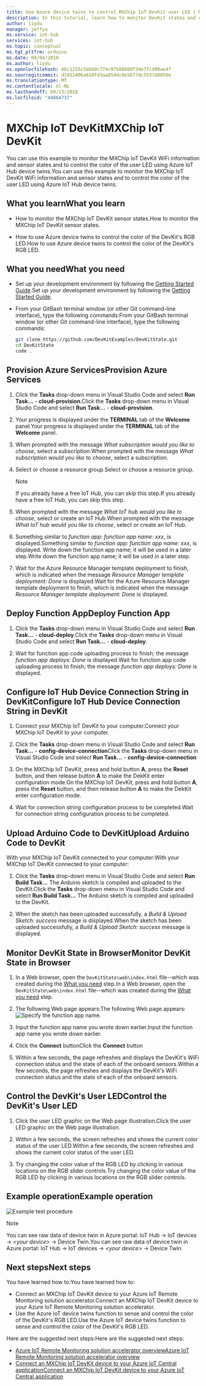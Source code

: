 ```yaml
---
title: Use Azure device twins to control MXChip IoT DevKit user LED | Microsoft Docs
description: In this tutorial, learn how to monitor DevKit states and control the user LED with Azure IoT Hub device twins.
author: liydu
manager: jeffya
ms.service: iot-hub
services: iot-hub
ms.topic: conceptual
ms.tgt_pltfrm: arduino
ms.date: 04/04/2018
ms.author: liydu
ms.openlocfilehash: 6bc1255c5bbb9cf74c97b88600f34e7fcd90ae4f
ms.sourcegitcommit: d1451406a010fd3aa854dc8e5b77dc5537d8050e
ms.translationtype: MT
ms.contentlocale: nl-NL
ms.lasthandoff: 09/13/2018
ms.locfileid: "44864737"
---
```

# <a name="mxchip-iot-devkit"></a><span data-ttu-id="98754-103">MXChip IoT DevKit</span><span class="sxs-lookup"><span data-stu-id="98754-103">MXChip IoT DevKit</span></span>

<span data-ttu-id="98754-104">You can use this example to monitor the MXChip IoT DevKit WiFi information and sensor states and to control the color of the user LED using Azure IoT Hub device twins.</span><span class="sxs-lookup"><span data-stu-id="98754-104">You can use this example to monitor the MXChip IoT DevKit WiFi information and sensor states and to control the color of the user LED using Azure IoT Hub device twins.</span></span>

## <a name="what-you-learn"></a><span data-ttu-id="98754-105">What you learn</span><span class="sxs-lookup"><span data-stu-id="98754-105">What you learn</span></span>

- <span data-ttu-id="98754-106">How to monitor the MXChip IoT DevKit sensor states.</span><span class="sxs-lookup"><span data-stu-id="98754-106">How to monitor the MXChip IoT DevKit sensor states.</span></span>

- <span data-ttu-id="98754-107">How to use Azure device twins to control the color of the DevKit's RGB LED.</span><span class="sxs-lookup"><span data-stu-id="98754-107">How to use Azure device twins to control the color of the DevKit's RGB LED.</span></span>

## <a name="what-you-need"></a><span data-ttu-id="98754-108">What you need</span><span class="sxs-lookup"><span data-stu-id="98754-108">What you need</span></span>

- <span data-ttu-id="98754-109">Set up your development environment by following the [Getting Started Guide](https://docs.microsoft.com/azure/iot-hub/iot-hub-arduino-iot-devkit-az3166-get-started).</span><span class="sxs-lookup"><span data-stu-id="98754-109">Set up your development environment by following the [Getting Started Guide](https://docs.microsoft.com/azure/iot-hub/iot-hub-arduino-iot-devkit-az3166-get-started).</span></span>

- <span data-ttu-id="98754-110">From your GitBash terminal window (or other Git command-line interface), type the following commands:</span><span class="sxs-lookup"><span data-stu-id="98754-110">From your GitBash terminal window (or other Git command-line interface), type the following commands:</span></span>

   ```bash
   git clone https://github.com/DevKitExamples/DevKitState.git
   cd DevKitState
   code .
   ```

## <a name="provision-azure-services"></a><span data-ttu-id="98754-111">Provision Azure Services</span><span class="sxs-lookup"><span data-stu-id="98754-111">Provision Azure Services</span></span>

1. <span data-ttu-id="98754-112">Click the **Tasks** drop-down menu in Visual Studio Code and select **Run Task...** - **cloud-provision**.</span><span class="sxs-lookup"><span data-stu-id="98754-112">Click the **Tasks** drop-down menu in Visual Studio Code and select **Run Task...** - **cloud-provision**.</span></span>

2. <span data-ttu-id="98754-113">Your progress is displayed under the **TERMINAL** tab of the **Welcome** panel.</span><span class="sxs-lookup"><span data-stu-id="98754-113">Your progress is displayed under the **TERMINAL** tab of the **Welcome** panel.</span></span>

3. <span data-ttu-id="98754-114">When prompted with the message *What subscription would you like to choose*, select a subscription.</span><span class="sxs-lookup"><span data-stu-id="98754-114">When prompted with the message *What subscription would you like to choose*, select a subscription.</span></span>

4. <span data-ttu-id="98754-115">Select or choose a resource group.</span><span class="sxs-lookup"><span data-stu-id="98754-115">Select or choose a resource group.</span></span> 
 
   > [!NOTE]
   > <span data-ttu-id="98754-116">If you already have a free IoT Hub, you can skip this step.</span><span class="sxs-lookup"><span data-stu-id="98754-116">If you already have a free IoT Hub, you can skip this step.</span></span>

5. <span data-ttu-id="98754-117">When prompted with the message *What IoT hub would you like to choose*, select or create an IoT Hub.</span><span class="sxs-lookup"><span data-stu-id="98754-117">When prompted with the message *What IoT hub would you like to choose*, select or create an IoT Hub.</span></span>

6. <span data-ttu-id="98754-118">Something similar to *function app: function app name: xxx*, is displayed.</span><span class="sxs-lookup"><span data-stu-id="98754-118">Something similar to *function app: function app name: xxx*, is displayed.</span></span> <span data-ttu-id="98754-119">Write down the function app name; it will be used in a later step.</span><span class="sxs-lookup"><span data-stu-id="98754-119">Write down the function app name; it will be used in a later step.</span></span>

7. <span data-ttu-id="98754-120">Wait for the Azure Resource Manager template deployment to finish, which is indicated when the message *Resource Manager template deployment: Done* is displayed.</span><span class="sxs-lookup"><span data-stu-id="98754-120">Wait for the Azure Resource Manager template deployment to finish, which is indicated when the message *Resource Manager template deployment: Done* is displayed.</span></span>

## <a name="deploy-function-app"></a><span data-ttu-id="98754-121">Deploy Function App</span><span class="sxs-lookup"><span data-stu-id="98754-121">Deploy Function App</span></span>

1. <span data-ttu-id="98754-122">Click the **Tasks** drop-down menu in Visual Studio Code and select **Run Task...** - **cloud-deploy**.</span><span class="sxs-lookup"><span data-stu-id="98754-122">Click the **Tasks** drop-down menu in Visual Studio Code and select **Run Task...** - **cloud-deploy**.</span></span>

2. <span data-ttu-id="98754-123">Wait for function app code uploading process to finish; the message *function app deploys: Done* is displayed.</span><span class="sxs-lookup"><span data-stu-id="98754-123">Wait for function app code uploading process to finish; the message *function app deploys: Done* is displayed.</span></span>

## <a name="configure-iot-hub-device-connection-string-in-devkit"></a><span data-ttu-id="98754-124">Configure IoT Hub Device Connection String in DevKit</span><span class="sxs-lookup"><span data-stu-id="98754-124">Configure IoT Hub Device Connection String in DevKit</span></span>

1. <span data-ttu-id="98754-125">Connect your MXChip IoT DevKit to your computer.</span><span class="sxs-lookup"><span data-stu-id="98754-125">Connect your MXChip IoT DevKit to your computer.</span></span>

2. <span data-ttu-id="98754-126">Click the **Tasks** drop-down menu in Visual Studio Code and select **Run Task...** - **config-device-connection**</span><span class="sxs-lookup"><span data-stu-id="98754-126">Click the **Tasks** drop-down menu in Visual Studio Code and select **Run Task...** - **config-device-connection**</span></span>

3. <span data-ttu-id="98754-127">On the MXChip IoT DevKit, press and hold button **A**, press the **Reset** button, and then release button **A** to make the DekKit enter configuration mode.</span><span class="sxs-lookup"><span data-stu-id="98754-127">On the MXChip IoT DevKit, press and hold button **A**, press the **Reset** button, and then release button **A** to make the DekKit enter configuration mode.</span></span>

4. <span data-ttu-id="98754-128">Wait for connection string configuration process to be completed.</span><span class="sxs-lookup"><span data-stu-id="98754-128">Wait for connection string configuration process to be completed.</span></span>

## <a name="upload-arduino-code-to-devkit"></a><span data-ttu-id="98754-129">Upload Arduino Code to DevKit</span><span class="sxs-lookup"><span data-stu-id="98754-129">Upload Arduino Code to DevKit</span></span>

<span data-ttu-id="98754-130">With your MXChip IoT DevKit connected to your computer:</span><span class="sxs-lookup"><span data-stu-id="98754-130">With your MXChip IoT DevKit connected to your computer:</span></span>

1. <span data-ttu-id="98754-131">Click the **Tasks** drop-down menu in Visual Studio Code and select **Run Build Task...** The Arduino sketch is compiled and uploaded to the DevKit.</span><span class="sxs-lookup"><span data-stu-id="98754-131">Click the **Tasks** drop-down menu in Visual Studio Code and select **Run Build Task...** The Arduino sketch is compiled and uploaded to the DevKit.</span></span>

2. <span data-ttu-id="98754-132">When the sketch has been uploaded successfully, a *Build & Upload Sketch: success* message is displayed.</span><span class="sxs-lookup"><span data-stu-id="98754-132">When the sketch has been uploaded successfully, a *Build & Upload Sketch: success* message is displayed.</span></span>

## <a name="monitor-devkit-state-in-browser"></a><span data-ttu-id="98754-133">Monitor DevKit State in Browser</span><span class="sxs-lookup"><span data-stu-id="98754-133">Monitor DevKit State in Browser</span></span>

1. <span data-ttu-id="98754-134">In a Web browser, open the `DevKitState\web\index.html` file--which was created during the [What you need](#whatyouneed) step.</span><span class="sxs-lookup"><span data-stu-id="98754-134">In a Web browser, open the `DevKitState\web\index.html` file--which was created during the [What you need](#whatyouneed) step.</span></span>

2. <span data-ttu-id="98754-135">The following Web page appears:</span><span class="sxs-lookup"><span data-stu-id="98754-135">The following Web page appears:</span></span>![Specify the function app name.](media/iot-hub-arduino-iot-devkit-az3166-devkit-state/devkit-state-function-app-name.png)

3. <span data-ttu-id="98754-137">Input the function app name you wrote down earlier.</span><span class="sxs-lookup"><span data-stu-id="98754-137">Input the function app name you wrote down earlier.</span></span>

4. <span data-ttu-id="98754-138">Click the **Connect** button</span><span class="sxs-lookup"><span data-stu-id="98754-138">Click the **Connect** button</span></span>

5. <span data-ttu-id="98754-139">Within a few seconds, the page refreshes and displays the DevKit's WiFi connection status and the state of each of the onboard sensors.</span><span class="sxs-lookup"><span data-stu-id="98754-139">Within a few seconds, the page refreshes and displays the DevKit's WiFi connection status and the state of each of the onboard sensors.</span></span>

## <a name="control-the-devkits-user-led"></a><span data-ttu-id="98754-140">Control the DevKit's User LED</span><span class="sxs-lookup"><span data-stu-id="98754-140">Control the DevKit's User LED</span></span>

1. <span data-ttu-id="98754-141">Click the user LED graphic on the Web page illustration.</span><span class="sxs-lookup"><span data-stu-id="98754-141">Click the user LED graphic on the Web page illustration.</span></span>

2. <span data-ttu-id="98754-142">Within a few seconds, the screen refreshes and shows the current color status of the user LED.</span><span class="sxs-lookup"><span data-stu-id="98754-142">Within a few seconds, the screen refreshes and shows the current color status of the user LED.</span></span>

3. <span data-ttu-id="98754-143">Try changing the color value of the RGB LED by clicking in various locations on the RGB slider controls.</span><span class="sxs-lookup"><span data-stu-id="98754-143">Try changing the color value of the RGB LED by clicking in various locations on the RGB slider controls.</span></span>

## <a name="example-operation"></a><span data-ttu-id="98754-144">Example operation</span><span class="sxs-lookup"><span data-stu-id="98754-144">Example operation</span></span>

![Example test procedure](media/iot-hub-arduino-iot-devkit-az3166-devkit-state/devkit-state.gif)

> [!NOTE]
> <span data-ttu-id="98754-146">You can see raw data of device twin in Azure portal: IoT Hub -\> IoT devices -\> *\<your device\>* -\> Device Twin.</span><span class="sxs-lookup"><span data-stu-id="98754-146">You can see raw data of device twin in Azure portal: IoT Hub -\> IoT devices -\> *\<your device\>* -\> Device Twin.</span></span>

## <a name="next-steps"></a><span data-ttu-id="98754-147">Next steps</span><span class="sxs-lookup"><span data-stu-id="98754-147">Next steps</span></span>

<span data-ttu-id="98754-148">You have learned how to:</span><span class="sxs-lookup"><span data-stu-id="98754-148">You have learned how to:</span></span>
- <span data-ttu-id="98754-149">Connect an MXChip IoT DevKit device to your Azure IoT Remote Monitoring solution accelerator.</span><span class="sxs-lookup"><span data-stu-id="98754-149">Connect an MXChip IoT DevKit device to your Azure IoT Remote Monitoring solution accelerator.</span></span>
- <span data-ttu-id="98754-150">Use the Azure IoT device twins function to sense and control the color of the DevKit's RGB LED.</span><span class="sxs-lookup"><span data-stu-id="98754-150">Use the Azure IoT device twins function to sense and control the color of the DevKit's RGB LED.</span></span>

<span data-ttu-id="98754-151">Here are the suggested next steps:</span><span class="sxs-lookup"><span data-stu-id="98754-151">Here are the suggested next steps:</span></span>

* [<span data-ttu-id="98754-152">Azure IoT Remote Monitoring solution accelerator overview</span><span class="sxs-lookup"><span data-stu-id="98754-152">Azure IoT Remote Monitoring solution accelerator overview</span></span>](https://docs.microsoft.com/azure/iot-suite/)
* [<span data-ttu-id="98754-153">Connect an MXChip IoT DevKit device to your Azure IoT Central application</span><span class="sxs-lookup"><span data-stu-id="98754-153">Connect an MXChip IoT DevKit device to your Azure IoT Central application</span></span>](https://docs.microsoft.com/microsoft-iot-central/howto-connect-devkit)
